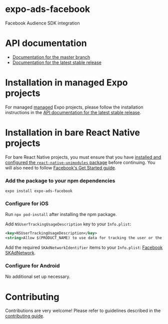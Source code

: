 # expo-ads-facebook

Facebook Audience SDK integration

# API documentation

- [Documentation for the master branch](https://github.com/expo/expo/blob/master/docs/pages/versions/unversioned/sdk/facebook-ads.md)
- [Documentation for the latest stable release](https://docs.expo.io/versions/latest/sdk/facebook-ads/)

# Installation in managed Expo projects

For managed [managed](https://docs.expo.io/versions/latest/introduction/managed-vs-bare/) Expo projects, please follow the installation instructions in the [API documentation for the latest stable release](https://docs.expo.io/versions/latest/sdk/facebook-ads/).

# Installation in bare React Native projects

For bare React Native projects, you must ensure that you have [installed and configured the `react-native-unimodules` package](https://github.com/expo/expo/tree/master/packages/react-native-unimodules) before continuing. You will also need to follow [Facebook's Get Started guide](https://developers.facebook.com/docs/audience-network/get-started).

### Add the package to your npm dependencies

```
expo install expo-ads-facebook
```

### Configure for iOS

Run `npx pod-install` after installing the npm package.

Add `NSUserTrackingUsageDescription` key to your `Info.plist`:

```xml
<key>NSUserTrackingUsageDescription</key>
<string>Allow $(PRODUCT_NAME) to use data for tracking the user or the device</string>
```

Add the required `SKAdNetworkIdentifier` items to your `Info.plist`: [Facebook SKAdNetwork](https://developers.facebook.com/docs/SKAdNetwork).

### Configure for Android

No additional set up necessary.

# Contributing

Contributions are very welcome! Please refer to guidelines described in the [contributing guide](https://github.com/expo/expo#contributing).
